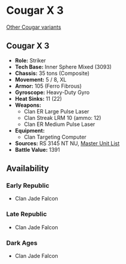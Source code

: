 # Cougar X 3

[Other Cougar variants](../cougar.md)

## Cougar X 3
- **Role:** Striker
- **Tech Base:** Inner Sphere Mixed (3093)
- **Chassis:** 35 tons (Composite)
- **Movement:** 5 / 8, XL
- **Armor:** 105 (Ferro Fibrous)
- **Gyroscope:** Heavy-Duty Gyro
- **Heat Sinks:** 11 (22)
- **Weapons:**
  - Clan ER Large Pulse Laser
  - Clan Streak LRM 10 (ammo: 12)
  - Clan ER Medium Pulse Laser
- **Equipment:**
  - Clan Targeting Computer
- **Sources:** RS 3145 NT NU, [Master Unit List](http://masterunitlist.info/Unit/Details/6953/cougar-x-3)
- **Battle Value:** 1391

## Availability

### Early Republic
- Clan Jade Falcon

### Late Republic
- Clan Jade Falcon

### Dark Ages
- Clan Jade Falcon


